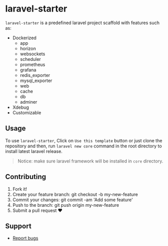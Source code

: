 # laravel-starter

`laravel-starter` is a predefined laravel project scaffold with features such as:

- Dockerized
    - app
    - horizon
    - websockets
    - scheduler
    - prometheus
    - grafana
    - redis_exporter
    - mysql_exporter
    - web
    - cache
    - db
    - adminer
- Xdebug
- Customizable

## Usage

To use `laravel-starter`, Click on `Use this template` button or just clone the repository and then,
run `laravel new core` command in the root directory to install latest laravel release.

> Notice: make sure laravel framework will be installed in `core` directory.

## Contributing

1. Fork it!
2. Create your feature branch: git checkout -b my-new-feature
3. Commit your changes: git commit -am 'Add some feature'
4. Push to the branch: git push origin my-new-feature
5. Submit a pull request ❤️

Support
-------

- [Report bugs](https://github.com/hans-thomas/laravel-starter/issues)


